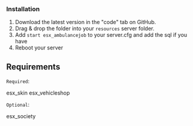 ### Installation
1) Download the latest version in the "code" tab on GitHub.
2) Drag & drop the folder into your `resources` server folder.
4) Add `start esx_ambulancejob` to your server.cfg and add the sql if you have
5) Reboot your server


## Requirements

`Required`:

esx_skin
esx_vehicleshop

`Optional`:

esx_society
